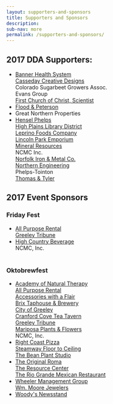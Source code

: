```yaml
---
layout: supporters-and-sponsors
title: Supporters and Sponsors
description:
sub-nav: more
permalink: /supporters-and-sponsors/
---
```



## 2017 DDA Supporters:

* [Banner Health System](https://www.bannerhealth.com/)
  <br>[Casseday Creative Designs](http://www.casseday.net/)
  <br>Colorado Sugarbeet Growers Assoc.
  <br>Evans Group
  <br>[First Church of Christ, Scientist](http://christiansciencecolorado.org/churches/first-church-of-christ-scientist-greeley/)
* [Flood & Peterson](http://floodpeterson.com/)
* Great Northern Properties
* [Hensel Phelps](http://www.henselphelps.com/)
  <br>[High Plains Library District](http://www.mylibrary.us/)
  <br>[Leprino Foods Company](http://www.leprinofoods.com/)
  <br>[Lincoln Park Emporium](http://www.lincolnparkemporium.com/home.php)
  <br>[Mineral Resources](http://mineralresourcesinc.com/)
  <br>NCMC Inc.
  <br>[Norfolk Iron & Metal Co.](http://www.norfolkiron.com/)
  <br>[Northern Engineering](http://northernengineering.com/)
  <br>Phelps-Tointon
  <br>[Thomas & Tyler](http://www.thomasandtyler.com/)

## 2017 Event Sponsors

### Friday Fest

* [All Purpose Rental](http://www.allpurposerental.com/)
  <br>[Greeley Tribune](http://www.greeleytribune.com/)
* [High Country Beverage](http://highcountrybeverage.com/agegate/)
  <br>NCMC, Inc.
  <br>&nbsp;

### Oktobrewfest

* [Academy of Natural Therapy](http://www.natural-therapy.com/)
  <br>[All Purpose Rental](http://www.allpurposerental.com/)
  <br>[Accessories with a Flair](http://accessoriesfashionsandhair.com/)
  <br>[Brix Taphouse & Brewery](http://www.brixtaphouseandbrewery.com/)
  <br>[City of Greeley](http://greeleygov.com/)
  <br>[Cranford Cove Tea Tavern](http://www.cranfordcove.com/)
  <br>[Greeley Tribune](http://www.greeleytribune.com/)
  <br>[Mariposa Plants & Flowers](http://www.mariposaflowers.com/)
  <br>NCMC, Inc.
* [Right Coast Pizza](http://www.rightcoastpizza.com/)
  <br>[Steamway Floor to Ceiling](http://www.steamwayftc.com/)
  <br>[The Bean Plant Studio](https://www.facebook.com/TheBeanPlantStudio/)
* [The Original Roma](http://romagreeley.com/)
  <br>[The Resource Center](http://tests4greeley.com/)
  <br>[The Rio Grande Mexican Restaurant](https://www.riograndemexican.com/)
* [Wheeler Management Group](http://www.wheelermgt.com/)
  <br>[Wm. Moore Jewelers](http://www.wmmoorejewelers.com/)
* [Woody's Newsstand](https://www.facebook.com/woodysbookstore/)